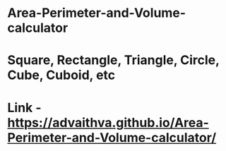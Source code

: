 # Area-Perimeter-and-Volume-calculator
# Square, Rectangle, Triangle, Circle, Cube, Cuboid, etc
# Link - https://advaithva.github.io/Area-Perimeter-and-Volume-calculator/

